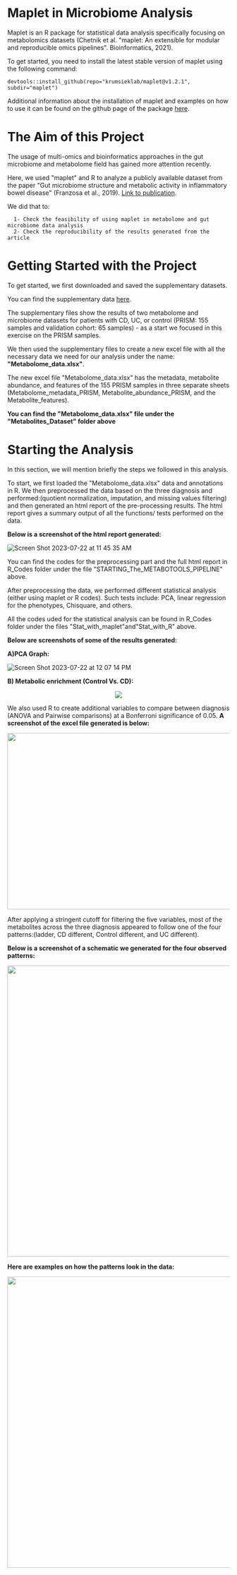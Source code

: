 # **Maplet in Microbiome Analysis**

Maplet is an R package for statistical data analysis specifically focusing on metabolomics datasets (Chetnik et al. "maplet: An extensible for modular and reproducible omics pipelines". Bioinformatics, 2021). 

To get started, you need to install the latest stable version of maplet using the following command:

```
devtools::install_github(repo="krumsieklab/maplet@v1.2.1", subdir="maplet")
```

Additional information about the installation of maplet and examples on how to use it can be found on the github page of the package [here](https://github.com/krumsieklab/maplet). 


# **The Aim of this Project**

The usage of multi-omics and bioinformatics approaches in the gut microbiome and metabolome field has gained more attention recently. 

Here, we used "maplet" and R to analyze a publicly available dataset from the paper "Gut microbiome structure and metabolic activity in inflammatory bowel disease" (Franzosa et al., 2019). [Link to publication](https://www.ncbi.nlm.nih.gov/pmc/articles/PMC6342642/pdf/nihms-1510763.pdf). 

We did that to: 
     
      1- Check the feasibility of using maplet in metabolome and gut microbiome data analysis 
      2- Check the reproducibility of the results generated from the article 

# **Getting Started with the Project**

To get started, we first downloaded and saved the supplementary datasets.  

You can find the supplementary data [here](https://www.ncbi.nlm.nih.gov/pmc/articles/PMC6342642/).

The supplementary files show the results of two metabolome and microbiome datasets for patients with CD, UC, or control (PRISM: 155 samples and validation cohort: 65 samples) - as a start we focused in this exercise on the PRISM samples. 

We then used the supplementary files to create a new excel file with all the necessary data we need for our analysis under the name: **"Metabolome_data.xlsx"**. 

The new excel file "Metabolome_data.xlsx" has the metadata, metabolite abundance, and features of the 155 PRISM samples in three separate sheets (Metabolome_metadata_PRISM, Metabolite_abundance_PRISM, and the Metabolite_features).

**You can find the "Metabolome_data.xlsx" file under the "Metabolites_Dataset" folder above** 

# **Starting the Analysis**

In this section, we will mention briefly the steps we followed in this analysis.

To start, we first loaded the "Metabolome_data.xlsx" data and annotations in R. We then preprocessed the data based on the three diagnosis and performed:(quotient normalization, imputation, and missing values filtering) and then generated an html report of the pre-processing results. The html report gives a summary output of all the functions/ tests performed on the data.

**Below is a screenshot of the html report generated:** 

![Screen Shot 2023-07-22 at 11 45 35 AM](https://github.com/RKA2020/Maplet_Gut_Data/assets/127655038/fbc58eb7-2ae9-4410-ac0b-a020e8c4ea9f)

You can find the codes for the preprocessing part and the full html report in R_Codes folder under the file "STARTING_The_METABOTOOLS_PIPELINE" above.
                 
After preprocessing the data, we performed different statistical analysis (either using maplet or R codes). Such tests include: PCA, linear regression for the phenotypes, Chisquare, and others. 

All the codes uded for the statistical analysis can be found in R_Codes folder under the files "Stat_with_maplet"and"Stat_with_R" above.

**Below are screenshots of some of the results generated:** 

**A)PCA Graph:**

![Screen Shot 2023-07-22 at 12 07 14 PM](https://github.com/RKA2020/Maplet_Gut_Data/assets/127655038/798741c5-d531-40ff-9e38-d6a9607a9cad)

**B) Metabolic enrichment (Control Vs. CD):**

<p align="center">
  <img src="https://user-images.githubusercontent.com/127655038/255533946-dc626780-0d85-48f7-b402-468ceda7046c.png">
</p>

We also used R to create additional variables to compare between diagnosis (ANOVA and Pairwise comparisons) at a Bonferroni significance of 0.05. **A screenshot of the excel file generated is below:**

<p align="center">
  <img width="600" height="400" src="https://user-images.githubusercontent.com/127655038/255521530-262320dd-ea61-4bcd-89f5-499255981b13.png">
</p>

After applying a stringent cutoff for filtering the five variables, most of the metabolites across the three diagnosis appeared to follow one of the four patterns:(ladder, CD different, Control different, and UC different). 

**Below is a screenshot of a schematic we generated for the four observed patterns:** 

<p align="center">
  <img width="660" src="https://user-images.githubusercontent.com/127655038/255524806-7689df54-706d-4f60-a745-9e74ff5348bb.png">
</p>

**Here are examples on how the patterns look in the data:**

<p align="center">
  <img width="660" src="https://user-images.githubusercontent.com/127655038/255528662-3220b88d-d661-4848-a61a-0b4071bf3276.png">
</p>

 
